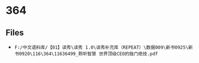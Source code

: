 # 364

## Files

- `F:/中文语料库/【01】读秀\读秀 1.0\读秀补充库（REPEAT）\数据009\新书0925\新书0920\116\364\11636499_聆听智慧 世界顶级CEO的独门绝技.pdf`
